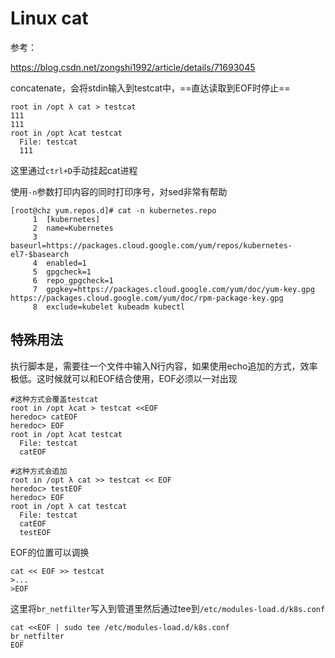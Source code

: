 # Linux cat

参考：

https://blog.csdn.net/zongshi1992/article/details/71693045

concatenate，会将stdin输入到testcat中，==直达读取到EOF时停止==

```
root in /opt λ cat > testcat 
111
111
root in /opt λcat testcat
  File: testcat
  111
```

这里通过`ctrl+D`手动挂起cat进程

使用`-n`参数打印内容的同时打印序号，对sed非常有帮助

```
[root@chz yum.repos.d]# cat -n kubernetes.repo 
     1	[kubernetes]
     2	name=Kubernetes
     3	baseurl=https://packages.cloud.google.com/yum/repos/kubernetes-el7-$basearch
     4	enabled=1
     5	gpgcheck=1
     6	repo_gpgcheck=1
     7	gpgkey=https://packages.cloud.google.com/yum/doc/yum-key.gpg https://packages.cloud.google.com/yum/doc/rpm-package-key.gpg
     8	exclude=kubelet kubeadm kubectl
```

## 特殊用法

执行脚本是，需要往一个文件中输入N行内容，如果使用echo追加的方式，效率极低。这时候就可以和EOF结合使用，EOF必须以一对出现

```
#这种方式会覆盖testcat
root in /opt λcat > testcat <<EOF
heredoc> catEOF
heredoc> EOF
root in /opt λcat testcat 
  File: testcat
  catEOF

#这种方式会追加
root in /opt λ cat >> testcat << EOF     
heredoc> testEOF
heredoc> EOF
root in /opt λ cat testcat 
  File: testcat
  catEOF
  testEOF
```

EOF的位置可以调换

```
cat << EOF >> testcat 
>...
>EOF
```

这里将`br_netfilter`写入到管道里然后通过tee到`/etc/modules-load.d/k8s.conf`

```
cat <<EOF | sudo tee /etc/modules-load.d/k8s.conf
br_netfilter
EOF
```
